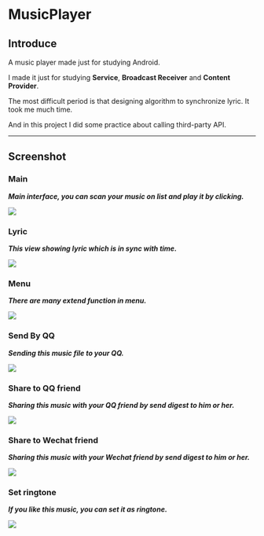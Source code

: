 # MusicPlayer

## Introduce

A music player made just for studying Android.

I made it just for studying **Service**, **Broadcast Receiver** and **Content Provider**.

The most difficult period is that designing algorithm to synchronize lyric. It took me much time.

And in this project I did some practice about calling third-party API.

----

## Screenshot

### **Main**

***Main interface, you can scan your music on list and play it by clicking.***

![](https://github.com/13608089849/MusicPlayer/blob/master/image/main.jpg)

### **Lyric**

***This view showing lyric which is in sync with time.***

![](https://github.com/13608089849/MusicPlayer/blob/master/image/lyric.jpg)

### **Menu**

***There are many extend function in menu.***

![](https://github.com/13608089849/MusicPlayer/blob/master/image/menu.jpg)

### **Send By QQ**

***Sending this music file to your QQ.***

![](https://github.com/13608089849/MusicPlayer/blob/master/image/sendByQQ.jpg)

### **Share to QQ friend**

***Sharing this music with your QQ friend by send digest to him or her.***

![](https://github.com/13608089849/MusicPlayer/blob/master/image/shareToQQFriend.jpg)

### **Share to Wechat friend**

***Sharing this music with your Wechat friend by send digest to him or her.***

![](https://github.com/13608089849/MusicPlayer/blob/master/image/shareToWechatFriend.jpg)

### **Set ringtone**

***If you like this music, you can set it as ringtone.***

![](https://github.com/13608089849/MusicPlayer/blob/master/image/setAsRingtone.jpg)
